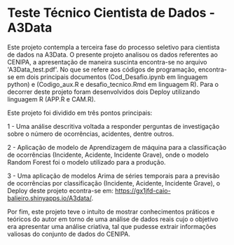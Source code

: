 # Teste Técnico Cientista de Dados - A3Data


Este projeto contempla a terceira fase do processo seletivo para cientista de dados na A3Data. O presente projeto analisou os dados referentes ao CENIPA, a apresentação de maneira suscinta encontra-se no arquivo 'A3Data_test.pdf'. No que se refere aos códigos de programação, encontra-se em dois principais documentos (Cod_Desafio.ipynb em linguagem python) e (Codigo_aux.R e desafio_tecnico.Rmd em linguagem R). Para o decorrer deste projeto foram desenvolvidos dois Deploy utilizando linguagem R (APP.R e CAM.R).

Este projeto foi dividido em três pontos principais:

1 - Uma análise descritiva voltada a responder perguntas de investigação sobre o número de ocorrências, acidentes, dentre outros.

2 - Aplicação de modelo de Aprendizagem de máquina para a classificação de ocorrências (Incidente, Acidente, Incidente Grave), onde o modelo Random Forest foi o modelo utilizado para a produção.

3 - Uma aplicação de modelos Arima de séries temporais para a previsão de ocorrências por classificação (Incidente, Acidente, Incidente Grave), o Deploy deste projeto econtra-se em: https://gx1jfd-caio-balieiro.shinyapps.io/A3data/.

Por fim, este projeto teve o intuíto de mostrar conhecimentos práticos e teóricos do autor em torno de uma análise de dados reais cujo o objetivo era apresentar uma análise criativa, tal que pudesse extrair informações valiosas do conjunto de dados do CENIPA. 
